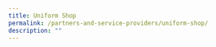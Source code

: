 ```yaml
---
title: Uniform Shop
permalink: /partners-and-service-providers/uniform-shop/
description: ""
---
```

